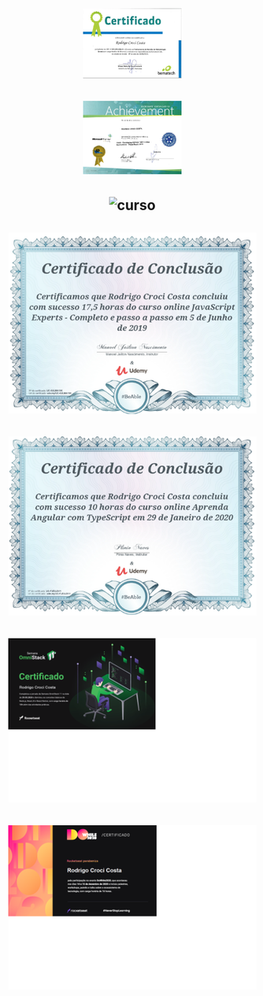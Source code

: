 <h1 align="center">
  <img alt="curso" title="curso" src=".github/2013_Treinamento_Scrum.png" width="200" />
</h1>

<h1 align="center">
  <img alt="curso" title="curso" src=".github/2014_ASP.NET_ MVC.png" width="200" />
</h1>

<h1 align="center">
  <img alt="curso" title="curso" src=".github/2014_C#_OO.png" />
</h1>

<h1 align="center">
  <img alt="curso" title="curso" src=".github/2019_JavaScript_Experts.png" />
</h1>

<h1 align="center">
  <img alt="curso" title="curso" src=".github/2020_Angular_TypeScript.png" />
</h1>

<h1 align="center">
  <img alt="curso" title="curso" src=".github/2020_Semana_OmniStack_11.png" />
</h1>

<h1 align="center">
  <img alt="curso" title="curso" src=".github/2020_Do_While.png" />
</h1>
